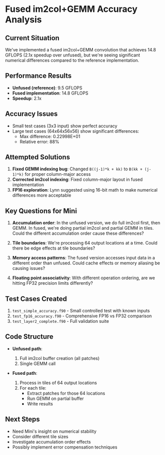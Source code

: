# Fused im2col+GEMM Accuracy Analysis

## Current Situation
We've implemented a fused im2col+GEMM convolution that achieves 14.8 GFLOPS (2.1x speedup over unfused), but we're seeing significant numerical differences compared to the reference implementation.

## Performance Results
- **Unfused (reference)**: 9.5 GFLOPS
- **Fused implementation**: 14.8 GFLOPS
- **Speedup**: 2.1x

## Accuracy Issues
- Small test cases (3x3 input) show perfect accuracy
- Large test cases (64x64x56x56) show significant differences:
  - Max difference: 0.22998E+01
  - Relative error: 88%

## Attempted Solutions
1. **Fixed GEMM indexing bug**: Changed `B((j-1)*k + kk)` to `B(kk + (j-1)*k)` for proper column-major access
2. **Corrected im2col indexing**: Fixed column-major layout in fused implementation
3. **FP16 exploration**: Lynn suggested using 16-bit math to make numerical differences more acceptable

## Key Questions for Mini
1. **Accumulation order**: In the unfused version, we do full im2col first, then GEMM. In fused, we're doing partial im2col and partial GEMM in tiles. Could the different accumulation order cause these differences?

2. **Tile boundaries**: We're processing 64 output locations at a time. Could there be edge effects at tile boundaries?

3. **Memory access patterns**: The fused version accesses input data in a different order than unfused. Could cache effects or memory aliasing be causing issues?

4. **Floating point associativity**: With different operation ordering, are we hitting FP32 precision limits differently?

## Test Cases Created
1. `test_simple_accuracy.f90` - Small controlled test with known inputs
2. `test_fp16_accuracy.f90` - Comprehensive FP16 vs FP32 comparison
3. `test_layer2_complete.f90` - Full validation suite

## Code Structure
- **Unfused path**: 
  1. Full im2col buffer creation (all patches)
  2. Single GEMM call
  
- **Fused path**:
  1. Process in tiles of 64 output locations
  2. For each tile:
     - Extract patches for those 64 locations
     - Run GEMM on partial buffer
     - Write results

## Next Steps
- Need Mini's insight on numerical stability
- Consider different tile sizes
- Investigate accumulation order effects
- Possibly implement error compensation techniques